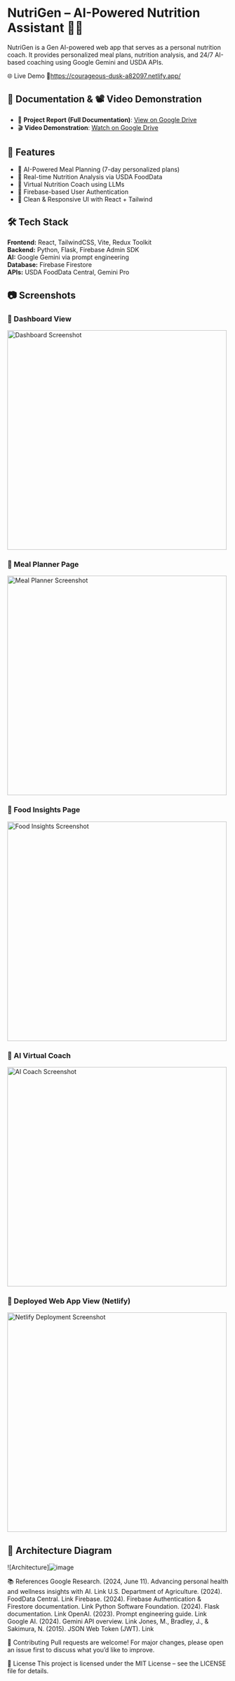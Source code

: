 # NutriGen – AI-Powered Nutrition Assistant 🥗🤖

NutriGen is a Gen AI-powered web app that serves as a personal nutrition coach. It provides personalized meal plans, nutrition analysis, and 24/7 AI-based coaching using Google Gemini and USDA APIs.




🌐 Live Demo
🔗https://courageous-dusk-a82097.netlify.app/



## 📄 Documentation & 📽️ Video Demonstration
- 📘 **Project Report (Full Documentation)**: [View on Google Drive](https://drive.google.com/file/d/1gDrsIe6vC7G2a1TkvdHeMgNcI55Yp3bu/view?usp=drive_link)
- 🎬 **Video Demonstration**: [Watch on Google Drive](https://drive.google.com/file/d/1XyzLMNOP3Q8RST/view)



## 🚀 Features
- 🧠 AI-Powered Meal Planning (7-day personalized plans)
- 🥦 Real-time Nutrition Analysis via USDA FoodData
- 💬 Virtual Nutrition Coach using LLMs
- 🔐 Firebase-based User Authentication
- 🎯 Clean & Responsive UI with React + Tailwind



## 🛠️ Tech Stack
**Frontend:** React, TailwindCSS, Vite, Redux Toolkit  
**Backend:** Python, Flask, Firebase Admin SDK  
**AI:** Google Gemini via prompt engineering  
**Database:** Firebase Firestore  
**APIs:** USDA FoodData Central, Gemini Pro  



## 📷 Screenshots

### 🔹 Dashboard View
<img src="https://github.com/user-attachments/assets/a44e5027-3f66-439b-b380-e3bd72154c69" alt="Dashboard Screenshot" width="500"/>

### 🔹 Meal Planner Page
<img src="https://github.com/user-attachments/assets/efe49a94-e7e7-4210-8601-c50b1f252d2f" alt="Meal Planner Screenshot" width="500"/>

### 🔹 Food Insights Page
<img src="https://github.com/user-attachments/assets/86bf5127-5686-482e-b39e-fd3ece8f782e" alt="Food Insights Screenshot" width="500"/>

### 🔹 AI Virtual Coach
<img src="https://github.com/user-attachments/assets/b34371d5-7a6b-466a-ac0f-4604af0f4679" alt="AI Coach Screenshot" width="500"/>

### 🔹 Deployed Web App View (Netlify)
<img src="https://github.com/user-attachments/assets/021406b3-66dd-4619-98ed-eb05f29c90bc" alt="Netlify Deployment Screenshot" width="500"/>



## 📐 Architecture Diagram

![Architecture]![image](https://github.com/user-attachments/assets/6138d265-7109-4ef0-88a6-a4a57716dfec)



📚 References
Google Research. (2024, June 11). Advancing personal health and wellness insights with AI. Link
U.S. Department of Agriculture. (2024). FoodData Central. Link
Firebase. (2024). Firebase Authentication & Firestore documentation. Link
Python Software Foundation. (2024). Flask documentation. Link
OpenAI. (2023). Prompt engineering guide. Link
Google AI. (2024). Gemini API overview. Link
Jones, M., Bradley, J., & Sakimura, N. (2015). JSON Web Token (JWT). Link



🤝 Contributing
Pull requests are welcome! For major changes, please open an issue first to discuss what you’d like to improve.



📄 License
This project is licensed under the MIT License – see the LICENSE file for details.
